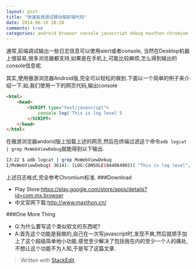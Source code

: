 ```yaml
---
layout: post
title: "快速高效调试移动端前端代码"
date: 2014-06-16 20:28
comments: true
categories: android browser console javascript debug maxthon chromium
---
```

通常,前端调试输出一些日志信息可以使用alert或者console, 当然在Desktop机器上很容易,很多浏览器都支持,如果是在手机上,可能比较麻烦,怎么得到输出的console信息呢.
<!-- more -->
其实,使用傲游浏览器Android版,完全可以轻松的做到.下面以一个简单的例子来介绍一下.如,我们使用一下的网页代码,输出console
```html
<html>
    <head>
        <SCRIPT type="text/javascript">
            console.log('This is log level')
        </SCRIPT>
    </head>
</html>
```
在傲游浏览器andorid版上加载上述的网页,然后在终端过滤这个命令`adb logcat | grep MxWebViewDebug`就能得到以下输出.
```bash
13:22 $ adb logcat | grep MxWebViewDebug
I/MxWebViewDebug( 3614): [LOG:CONSOLE(844064902)] "This is log level", source:
```
上述日志格式,完全参考Chromium标准.
###Download
  * Play Store:https://play.google.com/store/apps/details?id=com.mx.browser
  * 中文官网下载:http://www.maxthon.cn/

###One More Thing
  * Q:为什么要写这个类似软文的东西呢?
  * A:首先这个功能是我做的,自己在一次写javascript时,发现不爽,然后就顺手加上了这个超级简单地小功能.感觉至少解决了包括我在内的至少一个人的痛处,不想让这个功能不为人知,于是写了这篇文章.


> Written with [StackEdit](https://stackedit.io/).
